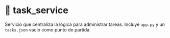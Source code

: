 # 📂 task_service

Servicio que centraliza la lógica para administrar tareas. Incluye `app.py` y un `tasks.json` vacío como punto de partida.
